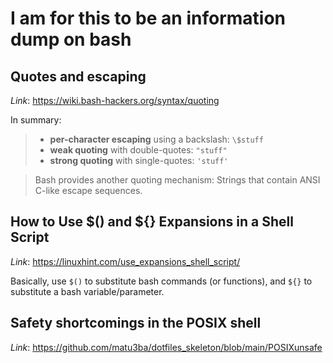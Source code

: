 # I am for this to be an information dump on bash

## Quotes and escaping

*Link*: https://wiki.bash-hackers.org/syntax/quoting

In summary:

> - **per-character escaping** using a backslash: `\$stuff`
> - **weak quoting** with double-quotes: `"stuff"`
> - **strong quoting** with single-quotes: `'stuff'`

> Bash provides another quoting mechanism: Strings that contain ANSI C-like escape sequences.

## How to Use $() and ${} Expansions in a Shell Script

*Link*: https://linuxhint.com/use_expansions_shell_script/

Basically, use `$()` to substitute bash commands (or functions), and `${}` to substitute a bash variable/parameter.

## Safety shortcomings in the POSIX shell

*Link*: https://github.com/matu3ba/dotfiles_skeleton/blob/main/POSIXunsafe
